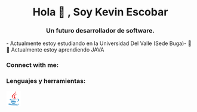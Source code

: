 <h1 align="center">Hola 👋 , Soy Kevin Escobar</h1><h3 align="center">Un futuro desarrollador de software.</h3>- Actualmente estoy estudiando en la Universidad Del Valle (Sede Buga)- 
🔭 🌱 Actualmente estoy aprendiendo JAVA

<h3 align="left">

Connect with me:</h3><p align="left"></p>






<h3 align="left">Lenguajes y herramientas:</h3><p align="left">
<a href="https://www.java.com" target="_blank" rel="noreferrer"> <img src="https://raw.githubusercontent.com/devicons/devicon/master/icons/java/java-original.svg" alt="java" width="40" height="40"/> </a> </p>
